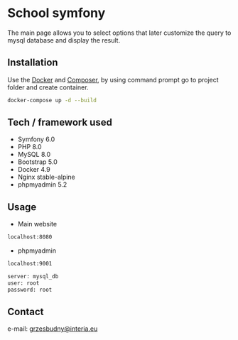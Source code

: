 # School symfony

The main page allows you to select options that later customize the query to mysql database and display the result.

## Installation 

Use the [Docker](https://www.docker.com/get-started/) and [Composer](https://getcomposer.org), by using command prompt go to project folder and create container.

```bash
docker-compose up -d --build
```

## Tech / framework used 
- Symfony 6.0
- PHP 8.0
- MySQL 8.0
- Bootstrap 5.0
- Docker 4.9
- Nginx stable-alpine
- phpmyadmin 5.2

## Usage

- Main website
```bash
localhost:8080
```
- phpmyadmin
```bash
localhost:9001
```
```bash
server: mysql_db
user: root
password: root 
```
## Contact
e-mail: grzesbudny@interia.eu
